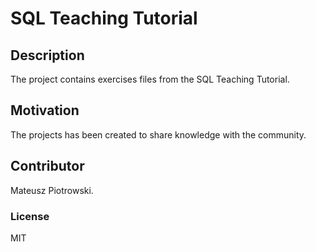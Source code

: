 # SQL Teaching Tutorial

## Description

The project contains exercises files from the SQL Teaching Tutorial.

## Motivation

The projects has been created to share knowledge with the community.

## Contributor

Mateusz Piotrowski.

### License

MIT
